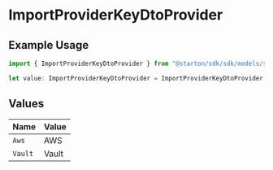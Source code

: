 # ImportProviderKeyDtoProvider

## Example Usage

```typescript
import { ImportProviderKeyDtoProvider } from "@starton/sdk/sdk/models/shared";

let value: ImportProviderKeyDtoProvider = ImportProviderKeyDtoProvider.Aws;
```

## Values

| Name    | Value   |
| ------- | ------- |
| `Aws`   | AWS     |
| `Vault` | Vault   |
